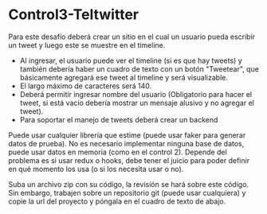 # Control3-Teltwitter

Para este desafío deberá crear un sitio en el cual un usuario pueda escribir un tweet y luego este se muestre en el timeline.

- Al ingresar, el usuario puede ver el timeline (si es que hay tweets) y también debería haber un cuadro de texto con un botón "Tweetear", que básicamente agregará ese tweet al timeline y será visualizable.
- El largo máximo de caracteres será 140.
- Deberá permitir ingresar nombre del usuario (Obligatorio para hacer el tweet, si está vacío debería mostrar un mensaje alusivo y no agregar el tweet).
- Para soportar el manejo de tweets deberá crear un backend

Puede usar cualquier librería que estime (puede usar faker para generar datos de prueba). No es necesario implementar ninguna base de datos, puede usar datos en memoria (como en el control 2). Depende del problema es si usar redux o hooks, debe tener el juicio para poder definir en qué momento los usa (o si los necesita usar o no).

Suba un archivo zip con su código, la revisión se hará sobre este código. Sin embargo, trabajen sobre un repositorio git (puede usar cualquiera) y copie la url del proyecto y póngala en el cuadro de texto de abajo.